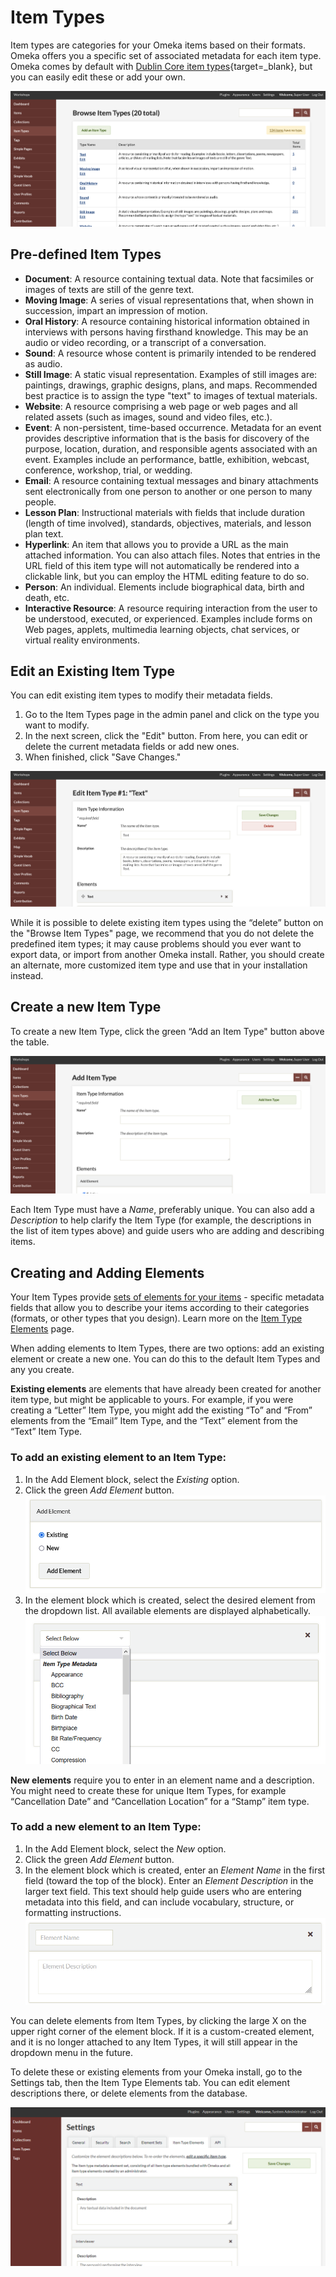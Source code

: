 # Item Types

Item types are categories for your Omeka items based on their formats. Omeka offers you a specific set of associated metadata for each item type. Omeka comes by default with [Dublin Core item types](https://www.dublincore.org/specifications/dublin-core/dcmi-terms/#section-7){target=_blank}, but you can easily edit these or add your own.

![The item types browse view](../doc_files/itemTypeBrowse.png "The item types browse view")

Pre-defined Item Types
---------------------------------------------------------

-   **Document**: A resource containing textual data. Note that facsimiles or images of texts are still of the genre text.
-   **Moving Image**: A series of visual representations that, when shown in succession, impart an impression of motion.
-   **Oral History**: A resource containing historical information obtained in interviews with persons having firsthand knowledge. This may be an audio or video recording, or a transcript of a conversation. 
-   **Sound**: A resource whose content is primarily intended to be rendered as audio.
-   **Still Image**: A static visual representation. Examples of still images are: paintings, drawings, graphic designs, plans, and maps. Recommended best practice is to assign the type "text" to images of textual materials.
-   **Website**: A resource comprising a web page or web pages and all related assets (such as images, sound and video files, etc.).
-   **Event**: A non-persistent, time-based occurrence. Metadata for an event provides descriptive information that is the basis for discovery of the purpose, location, duration, and responsible agents associated with an event. Examples include an performance, battle, exhibition, webcast, conference, workshop, trial, or wedding.
-   **Email**: A resource containing textual messages and binary attachments sent electronically from one person to another or one person to many people.
-   **Lesson Plan**: Instructional materials with fields that include duration (length of time involved), standards, objectives, materials, and lesson plan text.
-   **Hyperlink**: An item that allows you to provide a URL as the main attached information. You can also attach files. Notes that entries in the URL field of this item type will not automatically be rendered into a clickable link, but you can employ the HTML editing feature to do so.
-   **Person**: An individual. Elements include biographical data, birth and death, etc.
-   **Interactive Resource**: A resource requiring interaction from the user to be understood, executed, or experienced. Examples include forms on Web pages, applets, multimedia learning objects, chat services, or virtual reality environments.

Edit an Existing Item Type 
---------------------------------------------------------------
You can edit existing item types to modify their metadata fields.

1.  Go to the Item Types page in the admin panel and click on the type you want to modify.
2.  In the next screen, click the "Edit" button. From here, you can edit or delete the current metadata fields or add new ones.
3.  When finished, click "Save Changes."

![Editing the Item Type “Text”](../doc_files/itemTypeEdit.png "Editing the Item Type “Text”")

While it is possible to delete existing item types using the “delete” button on the "Browse Item Types" page, we recommend that you do not delete the predefined item types; it may cause problems should you ever want to export data, or import from another Omeka install. Rather, you should create an alternate, more customized item type and use that in your installation instead.

Create a new Item Type
--------------------------------------------------------------
To create a new Item Type, click the green “Add an Item Type" button above the table.

![Add Item Type basic view](../doc_files/itemTypeAdd.png "Add Item Type basic view")

Each Item Type must have a *Name*, preferably unique. You can also add a *Description* to help clarify the Item Type (for example, the descriptions in the list of item types above) and guide users who are adding and describing items.

## Creating and Adding Elements

Your Item Types provide [sets of elements for your items](../Admin/Settings/Item_Type_Elements.md) - specific metadata fields that allow you to describe your items according to their categories (formats, or other types that you design). Learn more on the [Item Type Elements](../Admin/Settings/Item_Type_Elements.md) page.

When adding elements to Item Types, there are two options: add an existing element or create a new one. You can do this to the default Item Types and any you create.

**Existing elements** are elements that have already been created for another item type, but might be applicable to yours. For example, if you were creating a “Letter” Item Type, you might add the existing “To” and “From” elements from the “Email” Item Type, and the “Text” element from the “Text” Item Type.

### To add an existing element to an Item Type: 

1. In the Add Element block, select the *Existing* option.
1. Click the green *Add Element* button.
![Add element block](../doc_files/itemTypeAddElm.png "Add element block")
1. In the element block which is created, select the desired element from the dropdown list. All available elements are displayed alphabetically.
![Element block with dropdown list opened](../doc_files/itemTypeExistElm.png "Element block with dropdown list opened")

**New elements** require you to enter in an element name and a description. You might need to create these for unique Item Types, for example “Cancellation Date” and “Cancellation Location” for a “Stamp” item type.

### To add a new element to an Item Type:

1. In the Add Element block, select the *New* option.
1. Click the green *Add Element* button.
1. In the element block which is created, enter an *Element Name* in the first field (toward the top of the block). Enter an *Element Description* in the larger text field. This text should help guide users who are entering metadata into this field, and can include vocabulary, structure, or formatting instructions.
![New element block with no input](../doc_files/itemTypeNewElm.png "New element block with no input")

You can delete elements from Item Types, by clicking the large X on the upper right corner of the element block. If it is a custom-created element, and it is no longer attached to any Item Types, it will still appear in the dropdown menu in the future. 

To delete these or existing elements from your Omeka install, go to the Settings tab, then the Item Type Elements tab. You can edit element descriptions there, or delete elements from the database.

![New element block with no input](../doc_files/itemTypeElmTab.png "New element block with no input")
